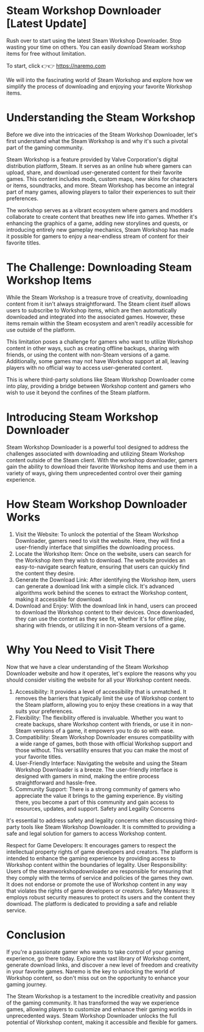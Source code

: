 # Steam Workshop Downloader [Latest Update]
Rush over to start using the latest Steam Workshop Downloader. Stop wasting your time on others. You can easily download Steam workshop items for free without limitation.

To start, click 👉👉 https://naremo.com

We will into the fascinating world of Steam Workshop and explore how we simplify the process of downloading and enjoying your favorite Workshop items.

# Understanding the Steam Workshop

Before we dive into the intricacies of the Steam Workshop Downloader, let's first understand what the Steam Workshop is and why it's such a pivotal part of the gaming community.

Steam Workshop is a feature provided by Valve Corporation's digital distribution platform, Steam. It serves as an online hub where gamers can upload, share, and download user-generated content for their favorite games. This content includes mods, custom maps, new skins for characters or items, soundtracks, and more. Steam Workshop has become an integral part of many games, allowing players to tailor their experiences to suit their preferences.

The workshop serves as a vibrant ecosystem where gamers and modders collaborate to create content that breathes new life into games. Whether it's enhancing the graphics of a game, adding new storylines and quests, or introducing entirely new gameplay mechanics, Steam Workshop has made it possible for gamers to enjoy a near-endless stream of content for their favorite titles.

# The Challenge: Downloading Steam Workshop Items

While the Steam Workshop is a treasure trove of creativity, downloading content from it isn't always straightforward. The Steam client itself allows users to subscribe to Workshop items, which are then automatically downloaded and integrated into the associated games. However, these items remain within the Steam ecosystem and aren't readily accessible for use outside of the platform.

This limitation poses a challenge for gamers who want to utilize Workshop content in other ways, such as creating offline backups, sharing with friends, or using the content with non-Steam versions of a game. Additionally, some games may not have Workshop support at all, leaving players with no official way to access user-generated content.

This is where third-party solutions like Steam Workshop Downloader come into play, providing a bridge between Workshop content and gamers who wish to use it beyond the confines of the Steam platform.

# Introducing Steam Workshop Downloader

Steam Workshop Downloader is a powerful tool designed to address the challenges associated with downloading and utilizing Steam Workshop content outside of the Steam client. With the workshop downloader, gamers gain the ability to download their favorite Workshop items and use them in a variety of ways, giving them unprecedented control over their gaming experience.

# How Steam Workshop Downloader Works

1. Visit the Website: To unlock the potential of the Steam Workshop Downloader, gamers need to visit the website. Here, they will find a user-friendly interface that simplifies the downloading process.
2. Locate the Workshop Item: Once on the website, users can search for the Workshop item they wish to download. The website provides an easy-to-navigate search feature, ensuring that users can quickly find the content they desire.
3. Generate the Download Link: After identifying the Workshop item, users can generate a download link with a simple click. It's advanced algorithms work behind the scenes to extract the Workshop content, making it accessible for download.
4. Download and Enjoy: With the download link in hand, users can proceed to download the Workshop content to their devices. Once downloaded, they can use the content as they see fit, whether it's for offline play, sharing with friends, or utilizing it in non-Steam versions of a game.

# Why You Need to Visit There

Now that we have a clear understanding of the Steam Workshop Downloader website and how it operates, let's explore the reasons why you should consider visiting the website for all your Workshop content needs.

1. Accessibility: It provides a level of accessibility that is unmatched. It removes the barriers that typically limit the use of Workshop content to the Steam platform, allowing you to enjoy these creations in a way that suits your preferences.
2. Flexibility: The flexibility offered is invaluable. Whether you want to create backups, share Workshop content with friends, or use it in non-Steam versions of a game, it empowers you to do so with ease.
3. Compatibility: Steam Workshop Downloader ensures compatibility with a wide range of games, both those with official Workshop support and those without. This versatility ensures that you can make the most of your favorite titles.
4. User-Friendly Interface: Navigating the website and using the Steam Workshop Downloader is a breeze. The user-friendly interface is designed with gamers in mind, making the entire process straightforward and hassle-free.
5. Community Support: There is a strong community of gamers who appreciate the value it brings to the gaming experience. By visiting there, you become a part of this community and gain access to resources, updates, and support.
Safety and Legality Concerns

It's essential to address safety and legality concerns when discussing third-party tools like Steam Workshop Downloader. It is committed to providing a safe and legal solution for gamers to access Workshop content.

Respect for Game Developers: It encourages gamers to respect the intellectual property rights of game developers and creators. The platform is intended to enhance the gaming experience by providing access to Workshop content within the boundaries of legality.
User Responsibility: Users of the steamworkshopdownloader are responsible for ensuring that they comply with the terms of service and policies of the games they own. It does not endorse or promote the use of Workshop content in any way that violates the rights of game developers or creators.
Safety Measures: It employs robust security measures to protect its users and the content they download. The platform is dedicated to providing a safe and reliable service.

# Conclusion

If you're a passionate gamer who wants to take control of your gaming experience, go there today. Explore the vast library of Workshop content, generate download links, and discover a new level of freedom and creativity in your favorite games. Naremo is the key to unlocking the world of Workshop content, so don't miss out on the opportunity to enhance your gaming journey.

The Steam Workshop is a testament to the incredible creativity and passion of the gaming community. It has transformed the way we experience games, allowing players to customize and enhance their gaming worlds in unprecedented ways. Steam Workshop Downloader unlocks the full potential of Workshop content, making it accessible and flexible for gamers.
